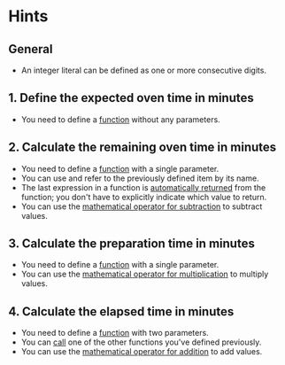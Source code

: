 # Hints

## General

-   An integer literal can be defined as one or more consecutive digits.

## 1. Define the expected oven time in minutes

-   You need to define a [function][functions] without any parameters.

## 2. Calculate the remaining oven time in minutes

-   You need to define a [function][functions] with a single parameter.
-   You can use and refer to the previously defined item by its name.
-   The last expression in a function is [automatically returned][return-values] from the function; you don't have to explicitly indicate which value to return.
-   You can use the [mathematical operator for subtraction][operators] to subtract values.

## 3. Calculate the preparation time in minutes

-   You need to define a [function][functions] with a single parameter.
-   You can use the [mathematical operator for multiplication][operators] to multiply values.

## 4. Calculate the elapsed time in minutes

-   You need to define a [function][functions] with two parameters.
-   You can [call][functions] one of the other functions you've defined previously.
-   You can use the [mathematical operator for addition][operators] to add values.

[functions]: https://doc.rust-lang.org/book/ch03-03-how-functions-work.html
[return-values]: https://doc.rust-lang.org/book/ch03-03-how-functions-work.html#functions-with-return-values
[operators]: https://doc.rust-lang.org/book/appendix-02-operators.html